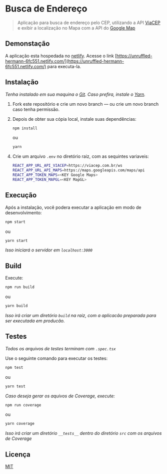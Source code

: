 # Busca de Endereço

> Aplicação para busca de endereço pelo CEP, utilizando a API [ViaCEP](https://viacep.com.br/) e exibir a localização no Mapa com a API do [Google Map](https://maps.googleapis.com/)

## Demonstação

A aplicação esta hospedada no [netlify](https://www.netlify.com/). Acesse o link [https://unruffled-hermann-6fc551.netlify.com/](https://unruffled-hermann-6fc551.netlify.com/) para executa-la.

## Instalação

_Tenha instalado em sua maquina o [Git](http://git-scm.com/). Caso prefira, instale o [Yarn](https://yarnpkg.com/)._

1. Fork este repositório e crie um novo branch — ou crie um novo branch caso tenha permissão.

2. Depois de obter sua cópia local, instale suas dependências:

   ```sh
   npm install
   ```

   ou

   ```sh
   yarn
   ```

4) Crie um arquivo `.env` no diretório raiz, com as sequintes variaveis:

   ```sh
   REACT_APP_URL_API_VIACEP=https://viacep.com.br/ws
   REACT_APP_URL_API_MAPS=https://maps.googleapis.com/maps/api
   REACT_APP_TOKEN_MAPS=<KEY Google Maps>
   REACT_APP_TOKEN_MAPGL=<KEY MapGL>
   ```

## Execução

Após a instalação, você podera executar a aplicação em modo de desenvolvimento:

```sh
npm start
```

ou

```sh
yarn start
```

_Isso iniciará o servidor em `localhost:3000`_

## Build

Execute:

```sh
npm run build
```

ou

```sh
yarn build
```

_Isso irá criar um diretório `build` na raiz, com a aplicacão preparada para ser executada em producão._

## Testes

_Todos os arquivos de testes terminam com `.spec.tsx`_

Use o seguinte comando para executar os testes:

```sh
npm test
```

ou

```sh
yarn test
```

_Caso deseja gerar os aquivos de Coverage, execute:_

```sh
npm run coverage
```

ou

```sh
yarn coverage
```

_Isso irá criar um diretório `__tests__` dentro do diretório `src` com os arquivos de Coverage_

## Licença

[MIT](https://opensource.org/licenses/MIT)
